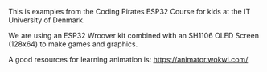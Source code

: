 This is examples from the Coding Pirates ESP32 Course for kids at the IT University of Denmark.

We are using an ESP32 Wroover kit combined with an SH1106 OLED Screen (128x64) to make games and graphics.

A good resources for learning animation is:
https://animator.wokwi.com/
